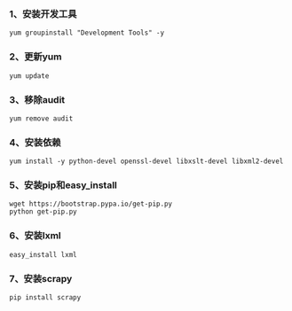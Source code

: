 
### 1、安装开发工具
```
yum groupinstall "Development Tools" -y
```

### 2、更新yum
```
yum update
```

### 3、移除audit
```
yum remove audit
```

### 4、安装依赖
```
yum install -y python-devel openssl-devel libxslt-devel libxml2-devel
```

### 5、安装pip和easy_install
```
wget https://bootstrap.pypa.io/get-pip.py
python get-pip.py
```

### 6、安装lxml
```
easy_install lxml
```

### 7、安装scrapy
```
pip install scrapy
```
